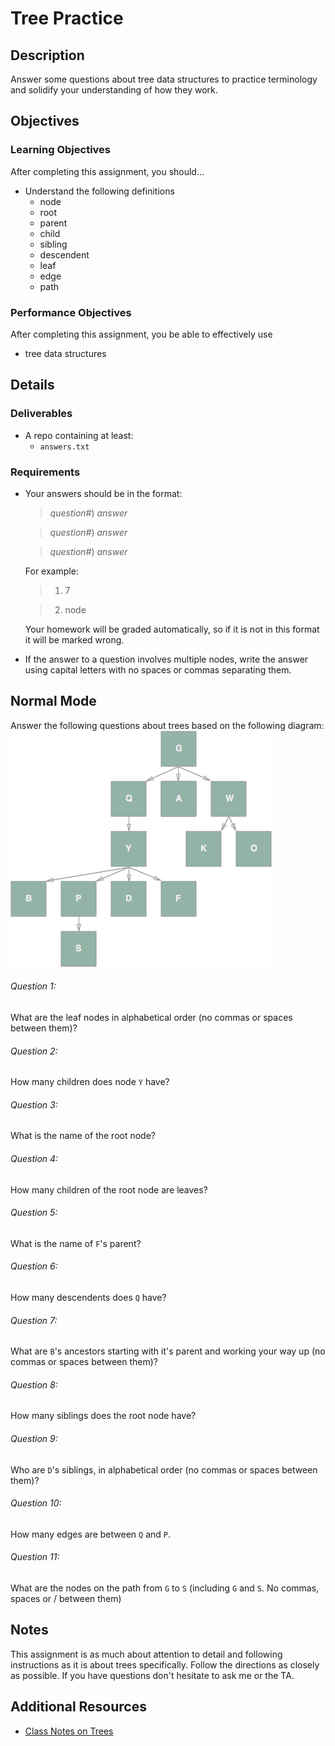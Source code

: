 # Tree Practice

## Description
Answer some questions about tree data structures to practice terminology and solidify your understanding of how they work.


## Objectives

### Learning Objectives

After completing this assignment, you should…

* Understand the following definitions
	* node
	* root
	* parent
	* child
	* sibling
	* descendent
	* leaf
	* edge
	* path


### Performance Objectives

After completing this assignment, you be able to effectively use

* tree data structures



## Details

### Deliverables

* A repo containing at least:
  * `answers.txt`

### Requirements

* Your answers should be in the format:
	> *question#*) *answer*

	> *question#*) *answer*

	> *question#*) *answer*
	
	For example:
	> 1) 7

	> 2) node

	Your homework will be graded automatically, so if it is not in this format it will be marked wrong.
 * If the answer to a question involves multiple nodes, write the answer using capital letters with no spaces or commas separating them.


## Normal Mode
Answer the following questions about trees based on the following diagram:
![Tree Diagram](tree-practice.png)

###### Question 1:
What are the leaf nodes in alphabetical order (no commas or spaces between them)?

###### Question 2:
How many children does node `Y` have?

###### Question 3:
What is the name of the root node?

###### Question 4:
How many children of the root node are leaves?

###### Question 5:
What is the name of `F`'s parent?

###### Question 6:
How many descendents does `Q` have?

###### Question 7:
What are `B`'s ancestors starting with it's parent and working your way up (no commas or spaces between them)?

###### Question 8:
How many siblings does the root node have?

###### Question 9:
Who are `D`'s siblings, in alphabetical order (no commas or spaces between them)?

###### Question 10:
How many edges are between `Q` and `P`.

###### Question 11:
What are the nodes on the path from `G` to `S` (including `G` and `S`. No commas, spaces or / between them)


## Notes

This assignment is as much about attention to detail and following instructions as it is about trees specifically. Follow the directions as closely as possible. If you have questions don't hesitate to ask me or the TA.

## Additional Resources

* [Class Notes on Trees](https://github.com/TIY-Austin-Front-End-Engineering/Curriculum/tree/master/trees)
